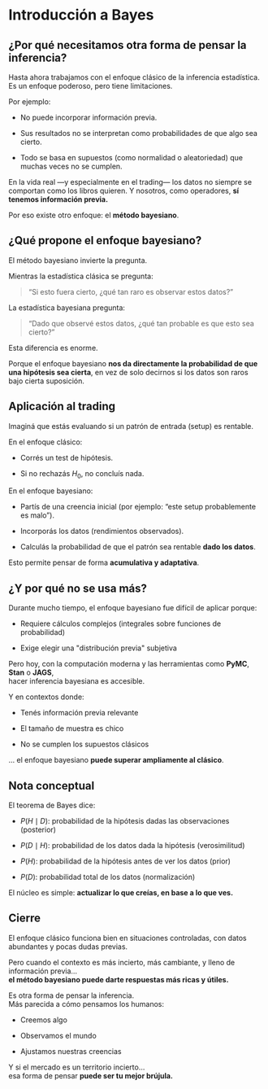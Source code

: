 # Introducción a Bayes

## ¿Por qué necesitamos otra forma de pensar la inferencia?

Hasta ahora trabajamos con el enfoque clásico de la inferencia estadística.
Es un enfoque poderoso, pero tiene limitaciones.

Por ejemplo:

* No puede incorporar información previa.

* Sus resultados no se interpretan como probabilidades de que algo sea cierto.

* Todo se basa en supuestos (como normalidad o aleatoriedad) que muchas veces no se cumplen.

En la vida real —y especialmente en el trading— los datos no siempre se comportan como los libros quieren.
Y nosotros, como operadores, **sí tenemos información previa.**

Por eso existe otro enfoque: el **método bayesiano**.


## ¿Qué propone el enfoque bayesiano?

El método bayesiano invierte la pregunta.

Mientras la estadística clásica se pregunta:

> “Si esto fuera cierto, ¿qué tan raro es observar estos datos?”

La estadística bayesiana pregunta:

> “Dado que observé estos datos, ¿qué tan probable es que esto sea cierto?”

Esta diferencia es enorme.

Porque el enfoque bayesiano **nos da directamente la probabilidad de que una hipótesis sea cierta**, en vez de solo decirnos si los datos son raros bajo cierta suposición.


## Aplicación al trading

Imaginá que estás evaluando si un patrón de entrada (setup) es rentable.

En el enfoque clásico:

* Corrés un test de hipótesis.

* Si no rechazás $H_0$, no concluís nada.

En el enfoque bayesiano:

* Partís de una creencia inicial (por ejemplo: “este setup probablemente es malo”).

* Incorporás los datos (rendimientos observados).

* Calculás la probabilidad de que el patrón sea rentable **dado los datos**.

Esto permite pensar de forma **acumulativa y adaptativa**.


## ¿Y por qué no se usa más?

Durante mucho tiempo, el enfoque bayesiano fue difícil de aplicar porque:

* Requiere cálculos complejos (integrales sobre funciones de probabilidad)

* Exige elegir una "distribución previa" subjetiva

Pero hoy, con la computación moderna y las herramientas como **PyMC**, **Stan** o **JAGS**,\
hacer inferencia bayesiana es accesible.

Y en contextos donde:

* Tenés información previa relevante

* El tamaño de muestra es chico

* No se cumplen los supuestos clásicos

… el enfoque bayesiano **puede superar ampliamente al clásico**.


## Nota conceptual

El teorema de Bayes dice:

* $P(H \mid D)$: probabilidad de la hipótesis dadas las observaciones (posterior)

* $P(D \mid H)$: probabilidad de los datos dada la hipótesis (verosimilitud)

* $P(H)$: probabilidad de la hipótesis antes de ver los datos (prior)

* $P(D)$: probabilidad total de los datos (normalización)

El núcleo es simple: **actualizar lo que creías, en base a lo que ves.**


## Cierre

El enfoque clásico funciona bien en situaciones controladas, con datos abundantes y pocas dudas previas.

Pero cuando el contexto es más incierto, más cambiante, y lleno de información previa…\
**el método bayesiano puede darte respuestas más ricas y útiles.**

Es otra forma de pensar la inferencia.\
Más parecida a cómo pensamos los humanos:

* Creemos algo

* Observamos el mundo

* Ajustamos nuestras creencias

Y si el mercado es un territorio incierto…\
esa forma de pensar **puede ser tu mejor brújula.**

